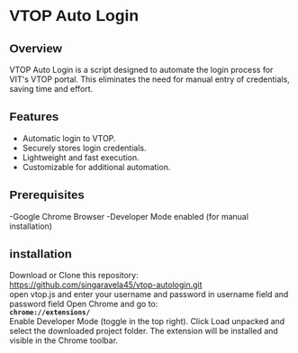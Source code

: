 # <span style="font-family: Arial, sans-serif;">VTOP Auto Login</span>

## <span style="font-family: Arial, sans-serif;">Overview</span>
VTOP Auto Login is a script designed to automate the login process for VIT's VTOP portal. This eliminates the need for manual entry of credentials, saving time and effort.

## <span style="font-family: Arial, sans-serif;">Features</span>
- Automatic login to VTOP.
- Securely stores login credentials.
- Lightweight and fast execution.
- Customizable for additional automation.

## <span style="font-family: Arial, sans-serif;">Prerequisites</span>
-Google Chrome Browser
-Developer Mode enabled (for manual installation)

## <span style="font-family: Arial, sans-serif;">installation</span>
Download or Clone this repository:<br>
https://github.com/singaravela45/vtop-autologin.git<br>
open vtop.js and enter your username and password in username field and password field 
Open Chrome and go to:  
**`chrome://extensions/`**<br>
Enable Developer Mode (toggle in the top right).
Click Load unpacked and select the downloaded project folder.
The extension will be installed and visible in the Chrome toolbar.
